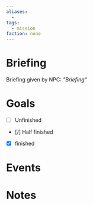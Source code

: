 ```yaml
---
aliases:
  -
tags:
  - mission
faction: none
---
```

# Briefing
Briefing given by NPC:
*"Briefing"*

# Goals
- [ ] Unfinished
- [/] Half finished
- [x] finished

# Events

# Notes

